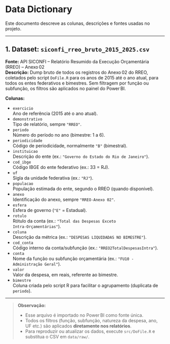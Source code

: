 # Data Dictionary

Este documento descreve as colunas, descrições e fontes usadas no projeto.

---

## 1. Dataset: `siconfi_rreo_bruto_2015_2025.csv`

**Fonte:** API SICONFI – Relatório Resumido da Execução Orçamentária (RREO) – Anexo 02  
**Descrição:** Dump bruto de todos os registros do Anexo 02 do RREO, coletados pelo script `DoFile.R` para os anos de 2015 até o ano atual, para todos os entes federativos e bimestres. Sem filtragem por função ou subfunção, os filtros são aplicados no painel do Power BI.

**Colunas:**
- `exercicio`  
  Ano de referência (2015 até o ano atual).  
- `demonstrativo`  
  Tipo de relatório, sempre `"RREO"`.  
- `periodo`  
  Número do período no ano (bimestre: 1 a 6).  
- `periodicidade`  
  Código de periodicidade, normalmente `"B"` (bimestral).  
- `instituicao`  
  Descrição do ente (ex.: `"Governo do Estado do Rio de Janeiro"`).  
- `cod_ibge`  
  Código IBGE do ente federativo (ex.: 33 = RJ).  
- `uf`  
  Sigla da unidade federativa (ex.: `"RJ"`).  
- `populacao`  
  População estimada do ente, segundo o RREO (quando disponível).  
- `anexo`  
  Identificação do anexo, sempre `"RREO-Anexo 02"`.  
- `esfera`  
  Esfera de governo (`"E"` = Estadual).  
- `rotulo`  
  Rótulo da conta (ex.: `"Total das Despesas Exceto Intra‑Orçamentárias"`).  
- `coluna`  
  Descrição da métrica (ex.: `"DESPESAS LIQUIDADAS NO BIMESTRE"`).  
- `cod_conta`  
  Código interno da conta/subfunção (ex.: `"RREO2TotalDespesasIntra"`).  
- `conta`  
  Nome da função ou subfunção orçamentária (ex.: `"FU10 - Administração Geral"`).  
- `valor`  
  Valor da despesa, em reais, referente ao bimestre.  
- `bimestre`  
  Coluna criada pelo script R para facilitar o agrupamento (duplicata de `periodo`).

---

> **Observação:**  
> - Esse arquivo é importado no Power BI como fonte única.  
> - Todos os filtros (função, subfunção, natureza da despesa, ano, UF etc.) são aplicados **diretamente nos relatórios**.  
> - Para reproduzir ou atualizar os dados, execute `src/DoFile.R` e substitua o CSV em `data/raw/`.  
